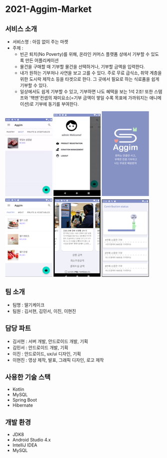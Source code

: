 # 2021-Aggim-Market

## 서비스 소개
* 서비스명 : 아낌 없이 주는 마켓
* 주제 : 
  - 빈곤 퇴치(No Poverty)를 위해, 온라인 커머스 플랫폼 상에서 기부할 수 있도록 만든 어플리케이션
  - 물건을 구매할 때 기부할 물건을 선택하거나, 기부할 금액을 입력한다.
  - 내가 원하는 기부처나 사연을 보고 고를 수 있다. 주로 무료 급식소, 취약 계층을 위한 도시락 제작소 등을 타겟으로 한다. 그 곳에서 필요로 하는 식료품을 쉽게 기부할 수 있다.
  - 일상에서도 쉽게 기부할 수 있고, 기부하면 나도 혜택을 보는 1석 2조! 또한 스탬프와 '핵맨'컨셉의 재미요소(=기부 금액이 쌓일 수록 목표에 가까워지는 애니메이션)로 기부에 동기를 부여한다.


<img width="30%" src="./images/상품등록.gif"/> <img width="30%" src="./images/기부처목록.gif"/>
<img width="30%" src="./images/스플래시.png"/> <img width="30%" src="./images/메인.png"/>
<img width="30%" src="./images/결제.png"/> <img width="30%" src="./images/기부목록.png"/>


## 팀 소개
* 팀명 : 딸기케이크
* 팀원 : 김서현, 김민서, 이진, 이현진

## 담당 파트
* 김서현 : 서버 개발, 안드로이드 개발, 기획
* 김민서 : 안드로이드 개발, 기획
* 이진 : 안드로이드, ux/ui 디자인, 기획
* 이현진 : 영상 제작, 발표, 그래픽 디자인, 로고 제작

## 사용한 기술 스택
* Kotlin
* MySQL
* Spring Boot
* Hibernate

## 개발 환경
* JDK8
* Android Studio 4.x
* IntelliJ IDEA
* MySQL

